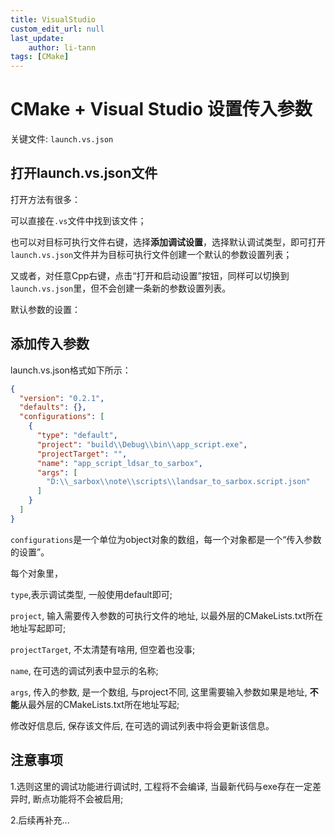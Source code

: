 ```yaml
---
title: VisualStudio
custom_edit_url: null
last_update:
    author: li-tann
tags: [CMake]
---
```


# CMake + Visual Studio 设置传入参数

关键文件: `launch.vs.json`

## 打开launch.vs.json文件

打开方法有很多：

可以直接在`.vs`文件中找到该文件；

也可以对目标可执行文件右键，选择**添加调试设置**，选择默认调试类型，即可打开`launch.vs.json`文件并为目标可执行文件创建一个默认的参数设置列表；

又或者，对任意Cpp右键，点击“打开和启动设置”按钮，同样可以切换到`launch.vs.json`里，但不会创建一条新的参数设置列表。

默认参数的设置：

## 添加传入参数

launch.vs.json格式如下所示：

```json
{
  "version": "0.2.1",
  "defaults": {},
  "configurations": [
    {
      "type": "default",
      "project": "build\\Debug\\bin\\app_script.exe",
      "projectTarget": "",
      "name": "app_script_ldsar_to_sarbox",
      "args": [
        "D:\\_sarbox\\note\\scripts\\landsar_to_sarbox.script.json"
      ]
    }
  ]
}
```

`configurations`是一个单位为object对象的数组，每一个对象都是一个“传入参数的设置”。

每个对象里，

`type`,表示调试类型, 一般使用default即可;

`project`, 输入需要传入参数的可执行文件的地址, 以最外层的CMakeLists.txt所在地址写起即可;

`projectTarget`, 不太清楚有啥用, 但空着也没事;

`name`, 在可选的调试列表中显示的名称;

`args`, 传入的参数, 是一个数组, 与project不同, 这里需要输入参数如果是地址, **不能**从最外层的CMakeLists.txt所在地址写起;

修改好信息后, 保存该文件后, 在可选的调试列表中将会更新该信息。

## 注意事项

1.选则这里的调试功能进行调试时, 工程将不会编译, 当最新代码与exe存在一定差异时, 断点功能将不会被启用;

2.后续再补充...
